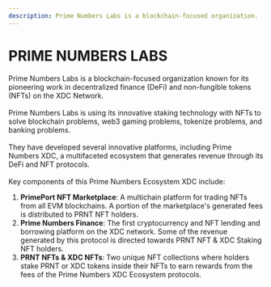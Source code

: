 ```yaml
---
description: Prime Numbers Labs is a blockchain-focused organization.
---
```


# PRIME NUMBERS LABS

Prime Numbers Labs is a blockchain-focused organization known for its pioneering work in decentralized finance (DeFi) and non-fungible tokens (NFTs) on the XDC Network. \
\
Prime Numbers Labs is using its innovative staking technology with NFTs to solve blockchain problems, web3 gaming problems, tokenize problems, and banking problems.\
\
They have developed several innovative platforms, including Prime Numbers XDC, a multifaceted ecosystem that generates revenue through its DeFi and NFT protocols.\
\
Key components of this Prime Numbers Ecosystem XDC include:

1. **PrimePort NFT Marketplace**: A multichain platform for trading NFTs from all EVM blockchains. A portion of the marketplace's generated fees is distributed to PRNT NFT holders.
2. **Prime Numbers Finance**: The first cryptocurrency and NFT lending and borrowing platform on the XDC network. Some of the revenue generated by this protocol is directed towards PRNT NFT & XDC Staking NFT holders.
3. **PRNT NFTs & XDC NFTs**: Two unique NFT collections where holders stake PRNT or XDC tokens inside their NFTs to earn rewards from the fees of the Prime Numbers XDC Ecosystem protocols.
